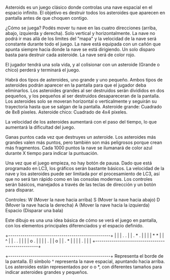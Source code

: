 Asteroids es un juego clásico donde controlas una nave espacial en el espacio infinito. 
El objetivo es destruir todos los asteroides que aparecen en pantalla antes de que choquen contigo. 

¿Cómo se juega?
Podés mover tu nave en las cuatro direcciones (arriba, abajo, izquierda y derecha). 
Solo vertical y horizontalmente. La nave no podrá ir mas allá de los limites del "mapa" y la velocidad 
de la nave será constante durante todo el juego. 
La nave está equipada con un cañón que apunta siempre hacia donde la nave se está dirigiendo. 
Un solo disparo basta para destruir cada asteroide. La nave será de color rojo.

El jugador tendrá una sola vida, y al colisionar con un asteroide (Grande o chico) perderá y terminará el juego.

Habrá dos tipos de asteroides, uno grande y uno pequeño. 
Ambos tipos de asteroides podrán aparecer en la pantalla para que el jugador deba eliminarlos.
Los asteroides grandes al ser destruidos serán divididos en dos pequeños, y los pequeños al ser destruidos desapareceran de la pantalla. 
Los asteroides solo se moveran horizontal o verticalmente y seguirán su trayectoria hasta que se salgan de la pantalla.
Asteroide grande: Cuadrado de 8x8 píxeles.
Asteroide chico: Cuadrado de 4x4 píxeles.

La velocidad de los asteroides aumentará con el paso del tiempo, lo que aumentará la dificultad del juego.

Ganas puntos cada vez que destruyes un asteroide. Los asteroides más grandes valen más puntos, pero también son más peligrosos porque crean más fragmentos. 
Cada 1000 puntos la nave se ilumanará de color azul durante X tiempo para indicar la puntuación. 

Una vez que el juego empieza, no hay botón de pausa.
Dado que está programado en LC3, los gráficos serán bastante básicos. 
La velocidad de la nave y los asteroides puede ser limitada por el procesamiento de LC3, así que no será tan rápido como en las consolas modernas. 
Los controles serán básicos, manejados a través de las teclas de dirección y un botón para disparar.

Controles:
W           (Mover la nave hacia arriba)
S           (Mover la nave hacia abajo)
D           (Mover la nave hacia la derecha)
A           (Mover la nave hacia la izquierda)
Espacio     (Disparar una bala)

Este dibujo es una una idea básica de cómo se verá el juego en pantalla, con los elementos principales diferenciados y el espacio definido.

+--------------------------------------------------+
|                                                  |
|                    .    .                        |
|               .       *      .                   |
|                                                  |
|          *                    *                  |
|                 ^                                |
|          .                                     . |
|                                                  |
|                   o        .                     |
|                                                  |
|        .                                         |
|                                        o         |
|           .             *                        |
|                                                  |
|                           .                      |
|                                                  |
+--------------------------------------------------+

+--------------------------------------------------+ 
Representa el borde de la pantalla. 
El símbolo ^ representa la nave espacial, apuntando hacia arriba. 
Los asteroides están representados por o o *, con diferentes tamaños para indicar asteroides grandes y pequeños.

